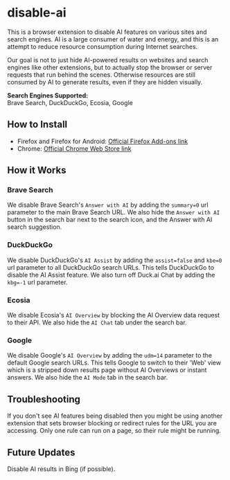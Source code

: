 # disable-ai
This is a browser extension to disable AI features on various sites and search engines. AI is a large consumer of water and energy, and this is an attempt to reduce resource consumption during Internet searches.

Our goal is not to just hide AI-powered results on websites and search engines like other extensions, but to actually stop the browser or server requests that run behind the scenes. Otherwise resources are still consumed by AI to generate results, even if they are hidden visually.

**Search Engines Supported:**  
Brave Search, DuckDuckGo, Ecosia, Google

## How to Install
- Firefox and Firefox for Android: [Official Firefox Add-ons link](https://addons.mozilla.org/en-US/firefox/addon/disable-ai/)
- Chrome: [Official Chrome Web Store link](https://chromewebstore.google.com/detail/disable-ai/blhpdcldeaiejfmdfbjonoafgkndhfcg)

## How it Works

### Brave Search
We disable Brave Search's `Answer with AI` by adding the `summary=0` url parameter to the main Brave Search URL. We also hide the `Answer with AI` button in the search bar next to the search icon, and the Answer with AI search suggestion.

### DuckDuckGo
We disable DuckDuckGo's `AI Assist` by adding the `assist=false` and `kbe=0` url parameter to all DuckDuckGo search URLs. This tells DuckDuckGo to disable the AI Assist feature. We also turn off Duck.ai Chat by adding the `kbg=-1` url parameter.

### Ecosia
We disable Ecosia's `AI Overview` by blocking the AI Overview data request to their API. We also hide the `AI Chat` tab under the search bar.

### Google
We disable Google's `AI Overview` by adding the `udm=14` parameter to the default Google search URLs. This tells Google to switch to their 'Web' view which is a stripped down results page without AI Overviews or instant answers. We also hide the `AI Mode` tab in the search bar.

## Troubleshooting
If you don't see AI features being disabled then you might be using another extension that sets browser blocking or redirect rules for the URL you are accessing. Only one rule can run on a page, so their rule might be running.

## Future Updates
Disable AI results in Bing (if possible).
